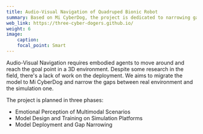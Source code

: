 ```yaml
---
title: Audio-Visual Navigation of Quadruped Bionic Robot
summary: Based on Mi CyberDog, the project is dedicated to narrowing gaps in the Sim2Real process of Audio-Visual Navigation.
web_link: https://three-cyber-dogers.github.io/
weight: 6
image:
    caption:
    focal_point: Smart
---
```




Audio-Visual Navigation requires embodied agents to move around and reach the goal point in a 3D environment. Despite some research in the field, there's a lack of work on the deployment. We aims to migrate the model to Mi CyberDog and narrow the gaps between real environment and the simulation one.

The project is planned in three phases:

- Emotional Perception of Multimodal Scenarios
- Model Design and Training on Simulation Platforms
- Model Deployment and Gap Narrowing